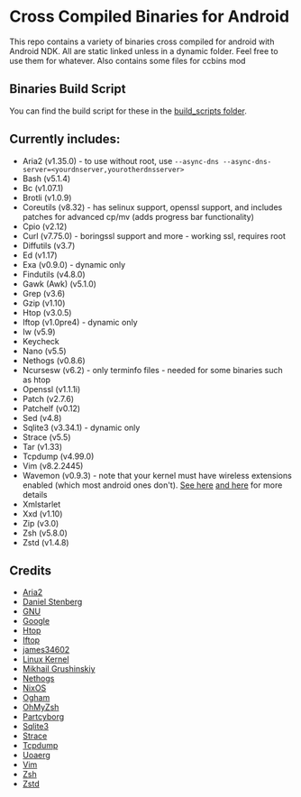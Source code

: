 # Cross Compiled Binaries for Android
This repo contains a variety of binaries cross compiled for android with Android NDK. All are static linked unless in a dynamic folder. Feel free to use them for whatever. Also contains some files for ccbins mod

## Binaries Build Script
You can find the build script for these in the [build_scripts folder](build_script).

## Currently includes:
* Aria2 (v1.35.0) - to use without root, use `--async-dns --async-dns-server=<yourdnserver,yourotherdnsserver>`
* Bash (v5.1.4)
* Bc (v1.07.1)
* Brotli (v1.0.9)
* Coreutils (v8.32) - has selinux support, openssl support, and includes patches for advanced cp/mv (adds progress bar functionality)
* Cpio (v2.12)
* Curl (v7.75.0) - boringssl support and more - working ssl, requires root
* Diffutils (v3.7)
* Ed (v1.17)
* Exa (v0.9.0) - dynamic only
* Findutils (v4.8.0)
* Gawk (Awk) (v5.1.0)
* Grep (v3.6)
* Gzip (v1.10)
* Htop (v3.0.5)
* Iftop (v1.0pre4) - dynamic only
* Iw (v5.9)
* Keycheck
* Nano (v5.5)
* Nethogs (v0.8.6)
* Ncursesw (v6.2) - only terminfo files - needed for some binaries such as htop
* Openssl (v1.1.1i)
* Patch (v2.7.6)
* Patchelf (v0.12)
* Sed (v4.8)
* Sqlite3 (v3.34.1) - dynamic only
* Strace (v5.5)
* Tar (v1.33)
* Tcpdump (v4.99.0)
* Vim (v8.2.2445)
* Wavemon (v0.9.3) - note that your kernel must have wireless extensions enabled (which most android ones don't). [See here](https://github.com/uoaerg/wavemon#dependencies) [and here](https://github.com/uoaerg/wavemon/blob/master/wavemon.1#L129) for more details
* Xmlstarlet
* Xxd (v1.10)
* Zip (v3.0)
* Zsh (v5.8.0)
* Zstd (v1.4.8)

## Credits
* [Aria2](https://github.com/aria2/aria2)
* [Daniel Stenberg](https://curl.haxx.se)
* [GNU](https://www.gnu.org/software)
* [Google](https://github.com/google/brotli)
* [Htop](https://github.com/hishamhm/htop)
* [Iftop](https://ex-parrot.com/psdw/iftop)
* [james34602](https://github.com/james34602)
* [Linux Kernel](https://www.kernel.org)
* [Mikhail Grushinskiy](http://xmlstar.sourceforge.net)
* [Nethogs](https://github.com/raboof/nethogs)
* [NixOS](https://nixos.org/patchelf.html)
* [Ogham](https://github.com/ogham/exa)
* [OhMyZsh](https://ohmyz.sh)
* [Partcyborg](https://github.com/Magisk-Modules-Repo/zsh_arm64)
* [Sqlite3](https://sqlite.org/index.html)
* [Strace](https://github.com/strace/strace)
* [Tcpdump](https://www.tcpdump.org)
* [Uoaerg](https://github.com/uoaerg/wavemon)
* [Vim](https://github.com/vim/vim)
* [Zsh](https://www.zsh.org)
* [Zstd](https://github.com/facebook/zstd)
